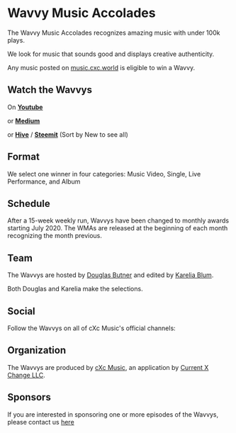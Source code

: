 # Wavvy Music Accolades
The Wavvy Music Accolades recognizes amazing music with under 100k plays. 

We look for music that sounds good and displays creative authenticity.

Any music posted on [music.cxc.world](https://music.cxc.world) is eligible to win a Wavvy. 

## Watch the Wavvys

On **[Youtube](https://www.youtube.com/watch?v=FCF4niA8KUU&list=PLrr_9HPPROScrc1wx-gqLvWOwYfF_karW)**

or **[Medium](https://medium.com/wavvys)**

or **[Hive](https://hive.blog/created/wavvys)** / **[Steemit](https://steemit.com/created/wavvys)** (Sort by New to see all)


## Format
We select one winner in four categories: Music Video, Single, Live Performance, and Album

## Schedule
After a 15-week weekly run, Wavvys have been changed to monthly awards starting July 2020. The WMAs are released at the beginning of each month recognizing the month previous. 

## Team
The Wavvys are hosted by [Douglas Butner](https://douglas.life) and edited by [Karelia Blum](https://instagram.com/the_blum_universe). 

Both Douglas and Karelia make the selections. 


## Social
Follow the Wavvys on all of cXc Music's official channels:

[]()
[]()
[]()
[]()
[]()
[]()
[]()
[]()


## Organization
The Wavvys are produced by [cXc Music](https://music.cxc.world), an application by [Current X Change LLC](https://currentxchange.com).

## Sponsors
If you are interested in sponsoring one or more episodes of the Wavvys, please contact us [here](mailto:music.cxc.world@gmail.com) 
<!--stackedit_data:
eyJoaXN0b3J5IjpbLTE0MTM3MzE4OTksLTE0NTU2NjA0MDcsLT
IwMzc3MzA5OTIsMTM2MDM5NjYzMiw2NTI0NzQwMDgsLTUxNzE0
ODA2MywyNzU4NzIzODNdfQ==
-->